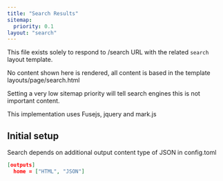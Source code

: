 ```yaml
---
title: "Search Results"
sitemap:
  priority: 0.1
layout: "search"
---
```


This file exists solely to respond to /search URL with the related `search` layout template.

No content shown here is rendered, all content is based in the template layouts/page/search.html

Setting a very low sitemap priority will tell search engines this is not important content.

This implementation uses Fusejs, jquery and mark.js

## Initial setup

Search depends on additional output content type of JSON in config.toml

```json
[outputs]
  home = ["HTML", "JSON"]
```
